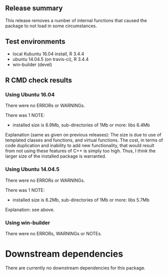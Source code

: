 ## Release summary

This release removes a number of internal functions that caused the package to
not load in some circumstances.

## Test environments
* local Kubuntu 16.04 install, R 3.4.4
* ubuntu 14.04.5 (on travis-ci), R 3.4.4
* win-builder (devel)


## R CMD check results

### Using Ubuntu 16.04
There were no ERRORs or WARNINGs. 

There was 1 NOTE:

* installed size is 6.9Mb, sub-directories of 1Mb or more: libs 6.4Mb

Explanation (same as given on previous releases): The size is due to use of 
templated classes and functions, and virtual functions. The cost, in terms of 
code duplication and inability to add new functionality, that would result from 
not using these features of C++ is simply too high. Thus, I think the larger 
size of the installed package is warranted.

### Using Ubuntu 14.04.5
There were no ERRORs or WARNINGs. 

There was 1 NOTE:

* installed size is 6.2Mb, sub-directories of 1Mb or more: libs 5.7Mb

Explanation: see above.

### Using win-builder
There were no ERRORs, WARNINGs or NOTEs. 

# Downstream dependencies
There are currently no downstream dependencies for this package.

